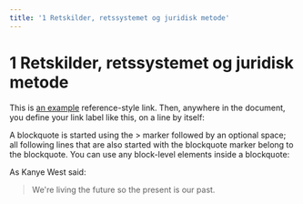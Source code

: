 ```yaml
---
title: '1 Retskilder, retssystemet og juridisk metode'
---
```

# 1 Retskilder, retssystemet og juridisk metode


This is [an example][id] reference-style link.
Then, anywhere in the document, you define your link label like this, on a line by itself:

[id]: http://example.com/  "Optional Title Here"


A blockquote is started using the > marker followed by an optional space; all following lines that are also started with the blockquote marker belong to the blockquote. You can use any block-level elements inside a blockquote:

As Kanye West said:

> We're living the future so
> the present is our past.
